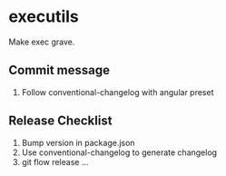 # executils

Make exec grave.

## Commit message

1. Follow conventional-changelog with angular preset

## Release Checklist

1. Bump version in package.json
1. Use conventional-changelog to generate changelog
1. git flow release ...
